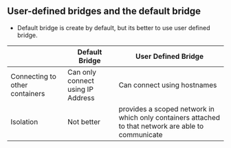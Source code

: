 ## User-defined bridges and the default bridge
- Default bridge is create by default, but its better to use user defined bridge.

||Default Bridge|User Defined Bridge|
|---|---|---|
|Connecting to other containers|Can only connect using IP Address|Can connect using hostnames|
|Isolation|Not better|provides a scoped network in which only containers attached to that network are able to communicate|
